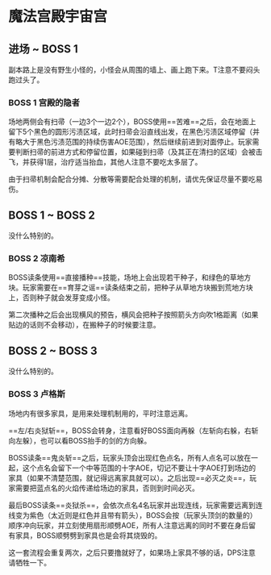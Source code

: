 # 魔法宫殿宇宙宫

## 进场 ~ BOSS 1

副本路上是没有野生小怪的，小怪会从周围的墙上、画上跑下来。T注意不要闷头跑过头了。

### BOSS 1 宫殿的隐者

场地两侧会有扫帚（一边3个一边2个），BOSS使用==苦难==之后，会在地面上留下5个黑色的圆形污渍区域，此时扫帚会沿直线出发，在黑色污渍区域停留（并有略大于黑色污渍范围的持续伤害AOE范围），然后继续前进到对面停止。玩家需要判断扫帚的前进方式和停留位置，如果碰到扫帚（及其正在清扫的区域）会被击飞，并获得1层<Status :id="806" name="受伤加重" />，<Role name="healer" />治疗适当抬血，其他人注意不要吃太多层了。

由于扫帚机制会配合分摊、分散等需要配合处理的机制，请优先保证尽量不要吃易伤。

## BOSS 1 ~ BOSS 2 

没什么特别的。

### BOSS 2 凉南希

BOSS读条使用==直接播种==技能，场地上会出现若干种子，和绿色的草地方块。玩家需要在==育芽之谣==读条结束之前，把种子从草地方块搬到荒地方块上，否则种子就会发芽变成小怪。

第二次播种之后会出现横风的预告，横风会把种子按照箭头方向吹1格距离（如果贴边的话则不会移动），在搬种子的时候要注意。

## BOSS 2 ~ BOSS 3 

没什么特别的。

### BOSS 3 卢格斯

场地内有很多家具，是用来处理机制用的，平时注意远离。

==左/右炎狱斩==，BOSS会转身，注意看好BOSS面向再躲（左斩向右躲，右斩向左躲），也可以看BOSS抬手的剑的方向躲。

BOSS读条==鬼炎斩==之后，玩家头顶会出现红色点名，<Role name="tank" /><Role name="healer" /><Role name="dps" />所有人点名可以放在一起，这个点名会留下一个中等范围的十字AOE，切记不要让十字AOE打到场边的家具（如果不清楚范围，就记得远离家具就可以）。之后出现==必灭之炎==，玩家需要把蓝点名的火焰传递给场边的家具，否则到时间必灭。

最后BOSS读条==炎狱杀==，会依次点名4名玩家并出现连线，玩家需要远离到连线变为紫色（太近则是红色并且带有箭头），BOSS会按（玩家头顶剑的数量的）顺序冲向玩家，并立刻使用扇形顺劈AOE，<Role name="tank" /><Role name="healer" /><Role name="dps" />所有人注意远离的同时不要在身后留有家具，BOSS顺劈劈到家具也是会将其烧毁的。

这一套流程会重复两次，之后只要撸就好了，如果场上家具不够的话，<Role name="dps" />DPS注意请牺牲一下。